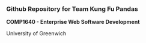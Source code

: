 ### Github Repository for Team Kung Fu Pandas
**COMP1640 - Enterprise Web Software Development**

University of Greenwich
